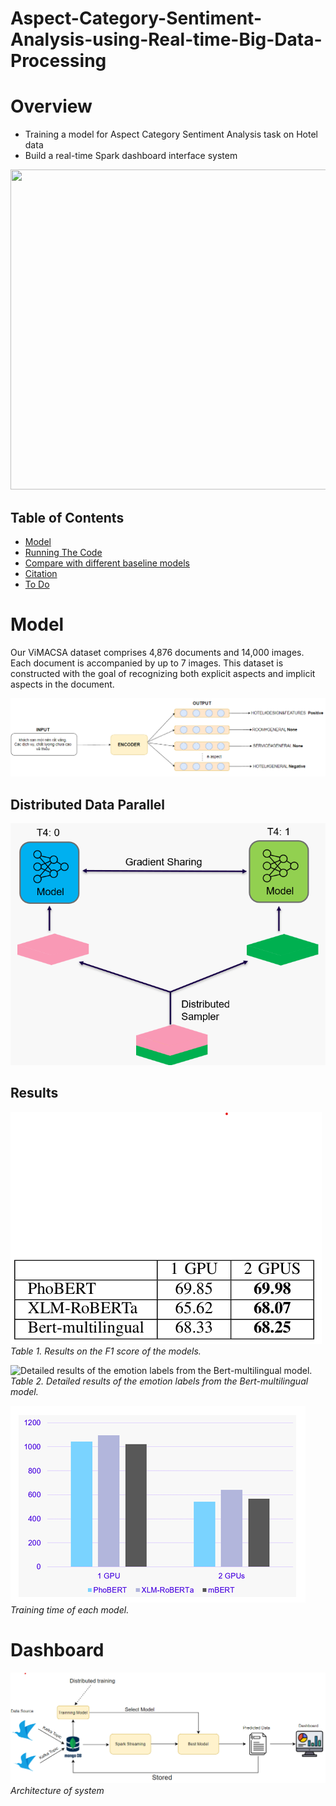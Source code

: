 # Aspect-Category-Sentiment-Analysis-using-Real-time-Big-Data-Processing
# Overview
*  Training a model for Aspect Category Sentiment Analysis task on Hotel data
*  Build a real-time Spark dashboard interface system
  
<img src="images/overview_fcmf.png" width="512" height="512">

## Table of Contents

- [Model](#model)
- [Running The Code](#running-the-code)
- [Compare with different baseline models](#compare-with-different-baseline-models)
- [Citation](#citation)
- [To Do](#todo)

# Model
Our ViMACSA dataset comprises 4,876 documents and 14,000 images. Each document is accompanied by up to 7 images. This dataset is constructed with the goal of recognizing both explicit aspects and implicit aspects in the document.

<p align="left">
  <img src="images/model.png" />
</p>

## Distributed Data Parallel
<p align="left">
  <img src="images/ddp.png" />
</p>

## Results
![Results on the F1 score of the models.](images/results_all_model.png)
*Table 1. Results on the F1 score of the models.*


![Detailed results of the emotion labels from the Bert-multilingual model.](images/result_bestt.png)
*Table 2. Detailed results of the emotion labels from the Bert-multilingual model.*

![Results on the F1 score of the models.](images/time.png)
*Training time of each model.*


# Dashboard
![Architecture of system](images/archo.png)                   
*Architecture of system*



